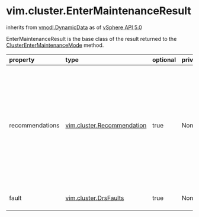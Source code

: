 vim.cluster.EnterMaintenanceResult
==================================
inherits from [vmodl.DynamicData](docs/vmodl.DynamicData.md)
as of [vSphere API 5.0](vim.version.md#vim.version.version7)


EnterMaintenanceResult is the base class of the result returned to the    <a href="vim.ClusterComputeResource.md#enterMaintenanceMode">ClusterEnterMaintenanceMode</a> method.

| property | type | optional | priv | desc |
|:---------|:-----|:---------|:-----|:-----|
| recommendations | [vim.cluster.Recommendation](vim.cluster.Recommendation.md "vim.cluster.Recommendation") | true | None | The list of recommendations for hosts that Virtual Center will  be able to evacuate. Each recommendation consists of a host  maintenance action <a href="vim.cluster.Action.md">ClusterAction</a> for a host, along  with zero or more vmotions for evacuation. Application of the  recommendations is not supported currently. The client will have  to put the hosts into maintenance mode by calling the separate  method <a href="vim.HostSystem.md#enterMaintenanceMode">EnterMaintenanceMode_Task</a>. |
| fault | [vim.cluster.DrsFaults](vim.cluster.DrsFaults.md "vim.cluster.DrsFaults") | true | None | The faults that explain why the Virtual Center cannot evacuate  some hosts. |


